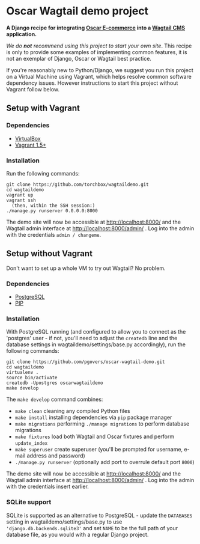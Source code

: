 Oscar Wagtail demo project
==========================

**A Django recipe for integrating [Oscar E-commerce](http://oscarcommerce.com) into a [Wagtail CMS](http://wagtail.io) application.**

*We do __not__ recommend using this project to start your own site*. This recipe is only to provide some examples of implementing common features, it is not an exemplar of Django, Oscar or Wagtail best practice.

If you're reasonably new to Python/Django, we suggest you run this project on a Virtual Machine using Vagrant, which helps resolve common software dependency issues. However instructions to start this project without Vagrant follow below.

Setup with Vagrant
------------------

### Dependencies
* [VirtualBox](https://www.virtualbox.org/)
* [Vagrant 1.5+](http://www.vagrantup.com)

### Installation
Run the following commands:

    git clone https://github.com/torchbox/wagtaildemo.git
    cd wagtaildemo
    vagrant up
    vagrant ssh
      (then, within the SSH session:)
    ./manage.py runserver 0.0.0.0:8000

The demo site will now be accessible at [http://localhost:8000/](http://localhost:8000/) and the Wagtail admin interface at [http://localhost:8000/admin/](http://localhost:8000/admin/) . Log into the admin with the credentials ``admin / changeme``.

Setup without Vagrant
-----
Don't want to set up a whole VM to try out Wagtail? No problem.

### Dependencies
* [PostgreSQL](http://www.postgresql.org)
* [PIP](https://github.com/pypa/pip)

### Installation

With PostgreSQL running (and configured to allow you to connect as the 'postgres' user - if not, you'll need to adjust the `createdb` line and the database settings in wagtaildemo/settings/base.py accordingly), run the following commands:

    git clone https://github.com/pgovers/oscar-wagtail-demo.git
    cd wagtaildemo
    virtualenv .
    source bin/activate
    createdb -Upostgres oscarwagtaildemo
    make develop

The `make develop` command combines:
* `make clean` cleaning any compiled Python files
* `make install` installing dependencies via `pip` package manager
* `make migrations` performing `./manage migrations` to perform database migrations
* `make fixtures` load both Wagtail and Oscar fixtures and perform `update_index`
* `make superuser` create superuser (you'll be prompted for username, e-mail address and password)
* `./manage.py runserver` (optionally add port to overrule default port `8000`) 

The demo site will now be accessible at [http://localhost:8000/](http://localhost:8000/) and the Wagtail admin interface at [http://localhost:8000/admin/](http://localhost:8000/admin/) . Log into the admin with the credentials insert earlier.

### SQLite support

SQLite is supported as an alternative to PostgreSQL - update the `DATABASES` setting
in wagtaildemo/settings/base.py to use `'django.db.backends.sqlite3'` and set `NAME` to be the full path of your database file, as you would with a regular Django project.

